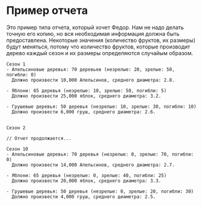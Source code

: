 # Пример отчета

Это пример типа отчета, который хочет Федор. Нам не надо делать точную его копию, но вся необходимая информация должна быть предоставлена. Некоторые значения (количество фруктов, их размеры) будут меняться, потому что количество фруктов, которые производит дерево каждый сезон и их размеры определяются случайым образом.


```
Сезон 1
- Апельсиновые деревья: 70 деревьев (незрелые: 20, зрелые: 50, погибли: 0)
  Должно произвести 10,000 Апельсинов, среднего диаметра: 2.8.

- Яблони: 65 деревья (незрелые: 10, зрелые: 50, погибли: 5)
  Должно произвести 25,000 яблок, среднего диаметра: 3.2.
  
- Грушевые деревья: 50 деревья (незрелые: 10, зрелые: 30, погибли: 10)
  Должно произвести 6,000 груш, среднего диаметра: 2.6.


Сезон 2

// Отчет продолжается...

Сезон 10
- Апельсиновые деревья: 70 деревья (незрелые: 0, зрелые: 70, погибли: 0)
  Должно произвести 14,000 Апельсинов, среднего диаметра: 2.7.

- Яблони: 65 деревья (незрелые: 0, зрелые: 40, погибли: 25)
  Должно произвести 20,000 яблок, среднего диаметра: 3.3.
  
- Грушевые деревья: 50 деревья (незрелые: 0, зрелые: 20, погибли: 30)
  Должно произвести 4,000 груш, среднего диаметра: 2.5.
```
